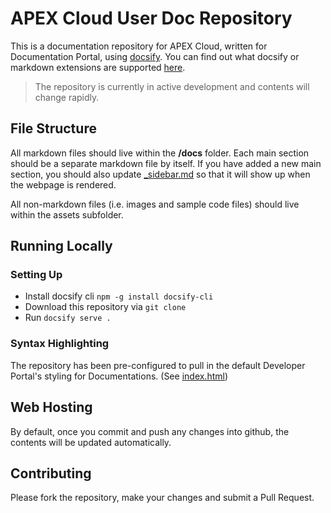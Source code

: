 # APEX Cloud User Doc Repository

This is a documentation repository for APEX Cloud, written for Documentation Portal, using [docsify](https://docsify.js.org/#/). You can find out what docsify or markdown extensions are supported [here](https://stg.docs.developer.gov.sg/docs/public/238425294/doc-portal-publisher-guide/#/).

> The repository is currently in active development and  contents will change rapidly.

## File Structure

All markdown files should live within the **/docs** folder. Each main section should be a separate markdown file by itself. If you have added a new main section, you should also update [_sidebar.md](docs/_sidebar.md) so that it will show up when the webpage is rendered.

All non-markdown files (i.e. images and sample code files) should live within the assets subfolder.

## Running Locally

### Setting Up

- Install docsify cli `npm -g install docsify-cli`
- Download this repository via `git clone`
- Run `docsify serve .`

### Syntax Highlighting

The repository has been pre-configured to pull in the default Developer Portal's styling for Documentations. (See [index.html](./index.html))

## Web Hosting

By default, once you commit and push any changes into github, the contents will be updated automatically. 

## Contributing

Please fork the repository, make your changes and submit a Pull Request.
